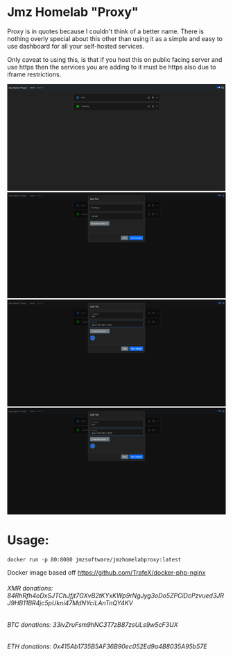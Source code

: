 # Jmz Homelab "Proxy"

Proxy is in quotes because I couldn't think of a better name.   There is nothing overly special about this other than using it as a simple and easy to use dashboard for all your self-hosted services.  

Only caveat to using this, is that if you host this on public facing server and use https then the services you are adding to it must be https also due to iframe restrictions.

![Screenshot1](https://github.com/JmzTaylor/homelab_proxy/blob/master/screenshots/screen1.PNG)
![Screenshot2](https://github.com/JmzTaylor/homelab_proxy/blob/master/screenshots/screen2.PNG)
![Screenshot3](https://github.com/JmzTaylor/homelab_proxy/blob/master/screenshots/screen3.PNG)
![Screenshot4](https://github.com/JmzTaylor/homelab_proxy/blob/master/screenshots/screen3.PNG)

# Usage:

```
docker run -p 80:8080 jmzsoftware/jmzhomelabproxy:latest
```

Docker image based off https://github.com/TrafeX/docker-php-nginx

###### XMR donations: 84RhRfh4oDxSJTChJfjt7GXvB2tKYxKWp9rNgJyg3oDo5ZPCiDcPzvued3JRJ9HB11BR4jc5pUkni47MdNYciLAnTnQY4KV

###### [](https://github.com/JmzTaylor/JmzXMR-web#btc-donations-33ivzrufsm9hnc3t7zb87zsuls9w5cf3ux)BTC donations: 33ivZruFsm9hNC3T7zB87zsULs9w5cF3UX

###### [](https://github.com/JmzTaylor/JmzXMR-web#eth-donations-0x415ab1735b5af36b90ec052ed9a4b8035a95b57e)ETH donations: 0x415Ab1735B5AF36B90ec052Ed9a4B8035A95b57E
